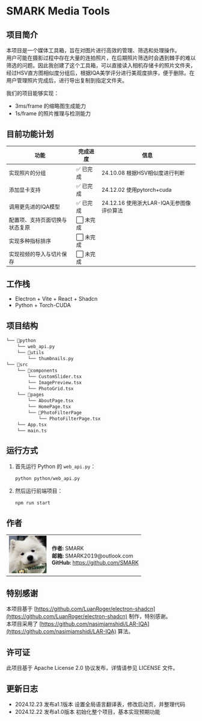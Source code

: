 # SMARK Media Tools

## 项目简介
本项目是一个媒体工具箱，旨在对图片进行高效的管理、筛选和处理操作。  
用户可能在摄影过程中存在大量的连拍照片，在后期照片筛选时会遇到棘手的难以筛选的问题。因此我创建了这个工具箱，可以直接读入相机存储卡的照片文件夹，经过HSV直方图相似度分组后，根据IQA美学评分进行美观度排序，便于删除。在用户管理照片完成后，进行导出复制到指定文件夹。

我们的项目能够实现：  
- 3ms/frame 的缩略图生成能力  
- 1s/frame 的照片推理与检测能力  

## 目前功能计划

| 功能 | 完成进度 | 信息 |
| --- | --- | --- |
| 实现照片的分组 | ✅ 已完成 | 24.10.08 根据HSV相似度进行判断 |
| 添加显卡支持 | ✅ 已完成 | 24.12.02 使用pytorch+cuda |
| 调用更先进的IQA模型 | ✅ 已完成 | 24.12.16 使用浙大LAR-IQA无参图像评价算法 |
| 配置项、支持页面切换与状态复原 | ⬜ 未完成 | |
| 实现多种指标排序 | ⬜ 未完成 | |
| 实现视频的导入与切片保存 | ⬜ 未完成 | |

## 工作栈
- Electron + Vite + React + Shadcn
- Python + Torch-CUDA

## 项目结构
```
└── 📁python
    └── web_api.py
    └── 📁utils
        └── thumbnails.py
└── 📁src
    └── 📁components
        └── CustomSlider.tsx
        └── ImagePreview.tsx
        └── PhotoGrid.tsx
    └── 📁pages
        └── AboutPage.tsx
        └── HomePage.tsx
        └── 📁PhotoFilterPage
            └── PhotoFilterPage.tsx
    └── App.tsx
    └── main.ts
```

## 运行方式
1. 首先运行 Python 的 `web_api.py`：
    ```bash
    python python/web_api.py
    ```

2. 然后运行前端项目：
    ```bash
    npm run start
    ```

## 作者
<table>
  <tr>
    <td><img src="src/assets/images/avatar.jpg" alt="SMARK's Avatar" width="100" height="100"></td>
    <td>
      <strong>作者:</strong> SMARK<br>
      <strong>邮箱:</strong> SMARK2019@outlook.com<br>
      <strong>GitHub:</strong> <a href="https://github.com/SMARK">https://github.com/SMARK</a>
    </td>
  </tr>
</table>

## 特别感谢
本项目基于 [https://github.com/LuanRoger/electron-shadcn](https://github.com/LuanRoger/electron-shadcn) 制作，特别感谢。  
本项目采用了 [https://github.com/nasimjamshidi/LAR-IQA](https://github.com/nasimjamshidi/LAR-IQA) 算法。

## 许可证
此项目基于 Apache License 2.0 协议发布，详情请参见 LICENSE 文件。

## 更新日志
- 2024.12.23 发布a1.1版本 设置全局语言翻译表，修改启动页，并整理代码  
- 2024.12.22 发布a1.0版本 初始化整个项目，基本实现预期功能
